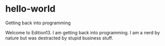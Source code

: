 # hello-world
Getting back into programming

Welcome to Edition13. I am getting back into programming.
I am a nerd by nature but was destracted by stupid business stuff.
